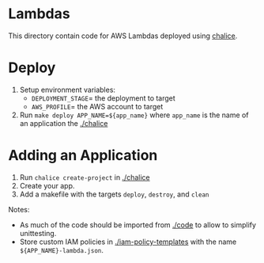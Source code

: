 # Lambdas

This directory contain code for AWS Lambdas deployed using [chalice](https://chalice.readthedocs.io/en/latest/).

# Deploy
1. Setup environment variables:
   * `DEPLOYMENT_STAGE`= the deployment to target
   * `AWS_PROFILE`= the AWS account to target
1. Run `make deploy APP_NAME=${app_name}` where `app_name` is the name of an application the [./chalice](chalice)

# Adding an Application
1. Run `chalice create-project` in [./chalice](./chalice)
1. Create your app.
1. Add a makefile with the targets `deploy`, `destroy`, and `clean`

Notes:
* As much of the code should be imported from [./code](code) to allow to simplify unittesting.
* Store custom IAM policies in [./iam-policy-templates](iam-policy-templates/policy-templated]) with the name 
  `${APP_NAME}-lambda.json`.
